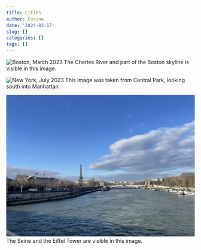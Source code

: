 ```yaml
---
title: Cities
author: Corine
date: '2024-03-17'
slug: []
categories: []
tags: []
---
```


![Boston, March 2023](Boston.png)
The Charles River and part of the Boston skyline is visible in this image.

![New York, July 2023](Img1.png)
This image was taken from Central Park, looking south into Manhattan.

![Paris, January 2024](Test_Img3.jpg)
The Seine and the Eiffel Tower are visible in this image.
